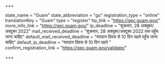 +++

state_name = "Guam"
state_abbreviation = "gu"
registration_type = "online"
translationKey = "Guam"
type = "register"
hp_link = "https://gec.guam.gov/"
more_info_link = "https://gec.guam.gov/"
ip_deadline = "शुक्रवार, 28 अक्तूबर/अक्टूबर 2022"
mail_received_deadline = "शुक्रवार, 28 अक्तूबर/अक्टूबर 2022 तक पहुँच जाना चाहिए"
default_mail_received_deadline = "मतदान दिवस से 10 दिन पहले पहुँच जाना चाहिए"
default_ip_deadline = "मतदान दिवस से 10 दिन पहले "
confirm_registration_link = "https://gec.guam.gov/validate/"

+++